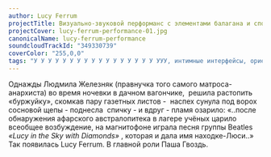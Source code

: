 ```yaml
---
author: Lucy Ferrum
projectTitle: Визуально-звуковой перформанс с элементами балагана и споукен ворда
projectCover: lucy-ferrum-performance-01.jpg
canonicalName: lucy-ferrum-performance
soundcloudTrackId: "349330739"
coverColor: "255,0,0"
tags: "У У У У У У У У У У У У У У У У У УУУ, интимные интерфейсы, ориентальная ретромания, практики самих себя"
---
```


Однажды Людмила Железняк (правнучка того самого матроса-анархиста) во время ночевки в дачном вагончике,  решила растопить «буржуйку», скомкав пару газетных листов -  наспех сунула под ворох сосновой щепы - поднесла  спичку - и вдруг - пламя озарило:
«..после обнаружения aфарского австралопитека в лагере учёных царило всеобщее возбуждение, на магнитофоне играла песня группы Beatles _«Lucy in the Sky with Diamonds»_ , которая и дала имя находке-Люси..»
Так появилась Lucy Ferrum. В главной роли Паша Гвоздь.
